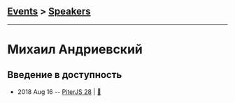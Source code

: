 ## [Events](../README.md) > [Speakers](../speakers.md)
---

# Михаил Андриевский

## Введение в доступность
- 2018 Aug 16 -- [PiterJS 28](https://www.youtube.com/watch?v=jzHW4zdirsY)  | [:notebook:](https://fs.piterjs.org/events/28/andrievskiy.pdf)  
